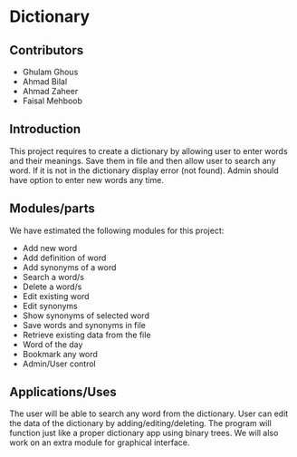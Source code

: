 # Dictionary 

## Contributors
- Ghulam Ghous    
- Ahmad Bilal     
- Ahmad Zaheer    
- Faisal Mehboob

## Introduction 
This project requires to create a dictionary by allowing user to enter words and their meanings. Save them in file and then allow user to search any word. If it is not in the dictionary display error (not found). Admin should have option to enter new words any time.


## Modules/parts
We have estimated the following modules for this project:
- Add new word
- Add definition of word
- Add synonyms of a word
- Search a word/s
- Delete a word/s
- Edit existing word
- Edit synonyms
- Show synonyms of selected word
- Save words and synonyms in file
- Retrieve existing data from the file
- Word of the day
- Bookmark any word
- Admin/User control


## Applications/Uses
The user will be able to search any word from the dictionary. User can edit the data of the dictionary by adding/editing/deleting. The program will function just like a proper dictionary app using binary trees. We will also work on an extra module for graphical interface.  

